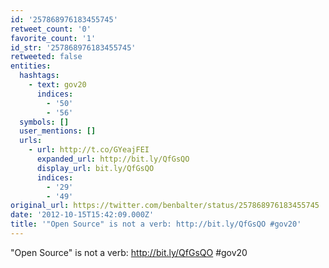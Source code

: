 ```yaml
---
id: '257868976183455745'
retweet_count: '0'
favorite_count: '1'
id_str: '257868976183455745'
retweeted: false
entities:
  hashtags:
    - text: gov20
      indices:
        - '50'
        - '56'
  symbols: []
  user_mentions: []
  urls:
    - url: http://t.co/GYeajFEI
      expanded_url: http://bit.ly/QfGsQO
      display_url: bit.ly/QfGsQO
      indices:
        - '29'
        - '49'
original_url: https://twitter.com/benbalter/status/257868976183455745
date: '2012-10-15T15:42:09.000Z'
title: '"Open Source" is not a verb: http://bit.ly/QfGsQO #gov20'
---
```


"Open Source" is not a verb: http://bit.ly/QfGsQO #gov20
